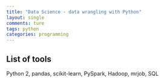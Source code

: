 ```yaml
---
title: "Data Science - data wrangling with Python"
layout: single
comments: ture
tags: python
categories: programming
---
```



## List of tools

Python 2, pandas, scikit-learn, PySpark, Hadoop, mrjob, SQL

